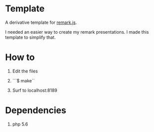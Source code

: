 # Template

A derivative template for [remark.js](https://github.com/gnab/remark).

I needed an easier way to create my remark presentations. I made this template
to simplify that.

# How to

1. Edit the files

2. ```$ make``

3. Surf to localhost:8189

# Dependencies

1. php 5.6

